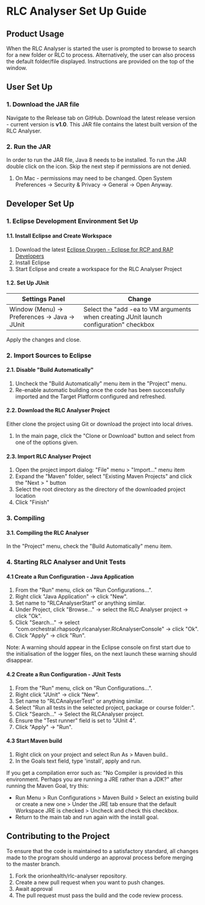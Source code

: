 # RLC Analyser Set Up Guide
## Product Usage
When the RLC Analyser is started the user is prompted to browse to search for a new folder or RLC to process. Alternatively, the user can also process the default folder/file displayed. Instructions are provided on the top of the window. 

## User Set Up

### 1. Download the JAR file
Navigate to the Release tab on GitHub. Download the latest release version - current version is **v1.0**. This JAR file contains the latest built version of the RLC Analyser.


### 2. Run the JAR
In order to run the JAR file, Java 8 needs to be installed. To run the JAR double click on the icon. Skip the next step if permissions are not denied.
1. On Mac - permissions may need to be changed. Open System Preferences -> Security & Privacy -> General -> Open Anyway. 

## Developer Set Up

### 1. Eclipse Development Environment Set Up
#### 1.1. Install Eclipse and Create Workspace
1. Download the latest [Eclipse Oxygen - Eclipse for RCP and RAP Developers](http://www.eclipse.org/downloads/packages/eclipse-rcp-and-rap-developers/oxygen1a)
2. Install Eclipse
3. Start Eclipse and create a workspace for the RLC Analyser Project
#### 1.2. Set Up JUnit
Settings Panel | Change
---------------|-------
Window (Menu) -> Preferences -> Java -> JUnit | Select the "add -ea to VM arguments when creating JUnit launch configuration" checkbox

Apply the changes and close.

### 2. Import Sources to Eclipse
#### 2.1. Disable "Build Automatically"
1. Uncheck the "Build Automatically" menu item in the "Project" menu.
2. Re-enable automatic building once the code has been successfully imported and the Target Platform configured and refreshed.
#### 2.2. Download the RLC Analyser Project
Either clone the project using Git or download the project into local drives. 
1. In the main page, click the "Clone or Download" button and select from one of the options given.
#### 2.3. Import RLC Analyser Project
1. Open the project import dialog: "File" menu > "Import..." menu item
2. Expand the "Maven" folder, select "Existing Maven Projects" and click the "Next > " button
3. Select the root directory as the directory of the downloaded project location
4. Click "Finish"


### 3. Compiling 
#### 3.1. Compiling the RLC Analyser
In the "Project" menu, check the "Build Automatically" menu item.


### 4. Starting RLC Analyser and Unit Tests
#### 4.1 Create a Run Configuration - Java Application
1. From the "Run" menu, click on "Run Configurations...".
2. Right click "Java Application" -> click "New".
3. Set name to "RLCAnalyserStart" or anything similar.
4. Under Project, click "Browse..." -> select the RLC Analyser project -> click "Ok".
5. Click "Search..." -> select "com.orchestral.rhapsody.rlcanalyser.RlcAnalyserConsole" -> click "Ok".
6. Click "Apply" -> click "Run".

Note: A warning should appear in the Eclipse console on first start due to the initialisation of the logger files, on the next launch these warning should disappear.

#### 4.2 Create a Run Configuration - JUnit Tests
1. From the "Run" menu, click on "Run Configurations...".
2. Right click "JUnit" -> click "New".
3. Set name to "RLCAnalyserTest" or anything similar.
4. Select "Run all tests in the selected project, package or course folder:".
5. Click "Search..." -> Select the RLCAnalyser project.
6. Ensure the "Test runner" field is set to "JUnit 4".
7. Click "Apply" -> "Run".

#### 4.3 Start Maven build
1. Right click on your project and select Run As > Maven build..
2. In the Goals text field, type 'install', apply and run.

If you get a compilation error such as: "No Compiler is provided in this environment. Perhaps you are running a JRE rather than a JDK?" after running the Maven Goal, try this:

- Run Menu > Run Configurations > Maven Build > Select an existing build or create a new one > Under the JRE tab ensure that the default Workspace JRE is checked > Uncheck and check this checkbox.
- Return to the main tab and run again with the install goal.


## Contributing to the Project
To ensure that the code is maintained to a satisfactory standard, all changes made to the program should undergo an approval process before merging to the master branch. 

1. Fork the orionhealth/rlc-analyser repository.
2. Create a new pull request when you want to push changes. 
3. Await approval
4. The pull request must pass the build and the code review process.
